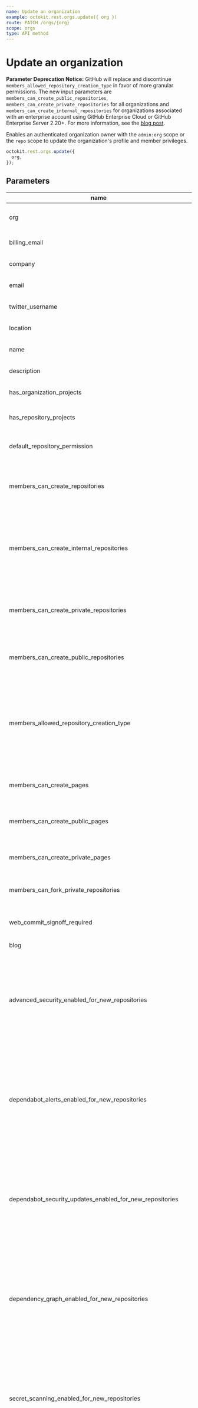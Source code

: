 ```yaml
---
name: Update an organization
example: octokit.rest.orgs.update({ org })
route: PATCH /orgs/{org}
scope: orgs
type: API method
---
```


# Update an organization

**Parameter Deprecation Notice:** GitHub will replace and discontinue `members_allowed_repository_creation_type` in favor of more granular permissions. The new input parameters are `members_can_create_public_repositories`, `members_can_create_private_repositories` for all organizations and `members_can_create_internal_repositories` for organizations associated with an enterprise account using GitHub Enterprise Cloud or GitHub Enterprise Server 2.20+. For more information, see the [blog post](https://developer.github.com/changes/2019-12-03-internal-visibility-changes).

Enables an authenticated organization owner with the `admin:org` scope or the `repo` scope to update the organization's profile and member privileges.

```js
octokit.rest.orgs.update({
  org,
});
```

## Parameters

<table>
  <thead>
    <tr>
      <th>name</th>
      <th>required</th>
      <th>description</th>
    </tr>
  </thead>
  <tbody>
    <tr><td>org</td><td>yes</td><td>

The organization name. The name is not case sensitive.

</td></tr>
<tr><td>billing_email</td><td>no</td><td>

Billing email address. This address is not publicized.

</td></tr>
<tr><td>company</td><td>no</td><td>

The company name.

</td></tr>
<tr><td>email</td><td>no</td><td>

The publicly visible email address.

</td></tr>
<tr><td>twitter_username</td><td>no</td><td>

The Twitter username of the company.

</td></tr>
<tr><td>location</td><td>no</td><td>

The location.

</td></tr>
<tr><td>name</td><td>no</td><td>

The shorthand name of the company.

</td></tr>
<tr><td>description</td><td>no</td><td>

The description of the company.

</td></tr>
<tr><td>has_organization_projects</td><td>no</td><td>

Whether an organization can use organization projects.

</td></tr>
<tr><td>has_repository_projects</td><td>no</td><td>

Whether repositories that belong to the organization can use repository projects.

</td></tr>
<tr><td>default_repository_permission</td><td>no</td><td>

Default permission level members have for organization repositories.

</td></tr>
<tr><td>members_can_create_repositories</td><td>no</td><td>

Whether of non-admin organization members can create repositories. **Note:** A parameter can override this parameter. See `members_allowed_repository_creation_type` in this table for details.

</td></tr>
<tr><td>members_can_create_internal_repositories</td><td>no</td><td>

Whether organization members can create internal repositories, which are visible to all enterprise members. You can only allow members to create internal repositories if your organization is associated with an enterprise account using GitHub Enterprise Cloud or GitHub Enterprise Server 2.20+. For more information, see "[Restricting repository creation in your organization](https://docs.github.com/github/setting-up-and-managing-organizations-and-teams/restricting-repository-creation-in-your-organization)" in the GitHub Help documentation.

</td></tr>
<tr><td>members_can_create_private_repositories</td><td>no</td><td>

Whether organization members can create private repositories, which are visible to organization members with permission. For more information, see "[Restricting repository creation in your organization](https://docs.github.com/github/setting-up-and-managing-organizations-and-teams/restricting-repository-creation-in-your-organization)" in the GitHub Help documentation.

</td></tr>
<tr><td>members_can_create_public_repositories</td><td>no</td><td>

Whether organization members can create public repositories, which are visible to anyone. For more information, see "[Restricting repository creation in your organization](https://docs.github.com/github/setting-up-and-managing-organizations-and-teams/restricting-repository-creation-in-your-organization)" in the GitHub Help documentation.

</td></tr>
<tr><td>members_allowed_repository_creation_type</td><td>no</td><td>

Specifies which types of repositories non-admin organization members can create. `private` is only available to repositories that are part of an organization on GitHub Enterprise Cloud.
**Note:** This parameter is deprecated and will be removed in the future. Its return value ignores internal repositories. Using this parameter overrides values set in `members_can_create_repositories`. See the parameter deprecation notice in the operation description for details.

</td></tr>
<tr><td>members_can_create_pages</td><td>no</td><td>

Whether organization members can create GitHub Pages sites. Existing published sites will not be impacted.

</td></tr>
<tr><td>members_can_create_public_pages</td><td>no</td><td>

Whether organization members can create public GitHub Pages sites. Existing published sites will not be impacted.

</td></tr>
<tr><td>members_can_create_private_pages</td><td>no</td><td>

Whether organization members can create private GitHub Pages sites. Existing published sites will not be impacted.

</td></tr>
<tr><td>members_can_fork_private_repositories</td><td>no</td><td>

Whether organization members can fork private organization repositories.

</td></tr>
<tr><td>web_commit_signoff_required</td><td>no</td><td>

Whether contributors to organization repositories are required to sign off on commits they make through GitHub's web interface.

</td></tr>
<tr><td>blog</td><td>no</td><td>

</td></tr>
<tr><td>advanced_security_enabled_for_new_repositories</td><td>no</td><td>

Whether GitHub Advanced Security is automatically enabled for new repositories.

To use this parameter, you must have admin permissions for the repository or be an owner or security manager for the organization that owns the repository. For more information, see "[Managing security managers in your organization](https://docs.github.com/organizations/managing-peoples-access-to-your-organization-with-roles/managing-security-managers-in-your-organization)."

You can check which security and analysis features are currently enabled by using a `GET /orgs/{org}` request.

</td></tr>
<tr><td>dependabot_alerts_enabled_for_new_repositories</td><td>no</td><td>

Whether Dependabot alerts is automatically enabled for new repositories.

To use this parameter, you must have admin permissions for the repository or be an owner or security manager for the organization that owns the repository. For more information, see "[Managing security managers in your organization](https://docs.github.com/organizations/managing-peoples-access-to-your-organization-with-roles/managing-security-managers-in-your-organization)."

You can check which security and analysis features are currently enabled by using a `GET /orgs/{org}` request.

</td></tr>
<tr><td>dependabot_security_updates_enabled_for_new_repositories</td><td>no</td><td>

Whether Dependabot security updates is automatically enabled for new repositories.

To use this parameter, you must have admin permissions for the repository or be an owner or security manager for the organization that owns the repository. For more information, see "[Managing security managers in your organization](https://docs.github.com/organizations/managing-peoples-access-to-your-organization-with-roles/managing-security-managers-in-your-organization)."

You can check which security and analysis features are currently enabled by using a `GET /orgs/{org}` request.

</td></tr>
<tr><td>dependency_graph_enabled_for_new_repositories</td><td>no</td><td>

Whether dependency graph is automatically enabled for new repositories.

To use this parameter, you must have admin permissions for the repository or be an owner or security manager for the organization that owns the repository. For more information, see "[Managing security managers in your organization](https://docs.github.com/organizations/managing-peoples-access-to-your-organization-with-roles/managing-security-managers-in-your-organization)."

You can check which security and analysis features are currently enabled by using a `GET /orgs/{org}` request.

</td></tr>
<tr><td>secret_scanning_enabled_for_new_repositories</td><td>no</td><td>

Whether secret scanning is automatically enabled for new repositories.

To use this parameter, you must have admin permissions for the repository or be an owner or security manager for the organization that owns the repository. For more information, see "[Managing security managers in your organization](https://docs.github.com/organizations/managing-peoples-access-to-your-organization-with-roles/managing-security-managers-in-your-organization)."

You can check which security and analysis features are currently enabled by using a `GET /orgs/{org}` request.

</td></tr>
<tr><td>secret_scanning_push_protection_enabled_for_new_repositories</td><td>no</td><td>

Whether secret scanning push protection is automatically enabled for new repositories.

To use this parameter, you must have admin permissions for the repository or be an owner or security manager for the organization that owns the repository. For more information, see "[Managing security managers in your organization](https://docs.github.com/organizations/managing-peoples-access-to-your-organization-with-roles/managing-security-managers-in-your-organization)."

You can check which security and analysis features are currently enabled by using a `GET /orgs/{org}` request.

</td></tr>
<tr><td>secret_scanning_push_protection_custom_link_enabled</td><td>no</td><td>

Whether a custom link is shown to contributors who are blocked from pushing a secret by push protection.

</td></tr>
<tr><td>secret_scanning_push_protection_custom_link</td><td>no</td><td>

If `secret_scanning_push_protection_custom_link_enabled` is true, the URL that will be displayed to contributors who are blocked from pushing a secret.

</td></tr>
  </tbody>
</table>

See also: [GitHub Developer Guide documentation](https://docs.github.com/rest/reference/orgs#update-an-organization).
